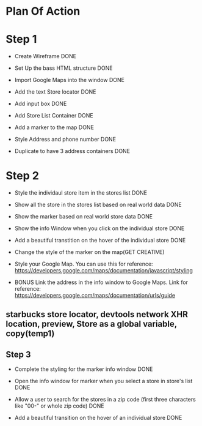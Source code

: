 # Plan Of Action
# Step 1
- Create Wireframe DONE

- Set Up the bass HTML structure DONE

- Import Google Maps into the window DONE

- Add the text Store locator DONE

- Add input box DONE

- Add Store List Container DONE

- Add a marker to the map DONE

- Style Address and phone number DONE

- Duplicate to have 3 address containers DONE

# Step 2

- Style the individaul store item in the stores list DONE

- Show all the store in the stores list based on real world data DONE

- Show the marker based on real world store data DONE

- Show the info Window when you click on the individual store DONE

- Add a beautiful transtition on the hover of the individual store DONE

- Change the style of the marker on the map(GET CREATIVE)

- Style your Google Map. You can use this for reference: https://developers.google.com/maps/documentation/javascript/styling

- BONUS Link the address in the info window to Google Maps. Link for reference: https://developers.google.com/maps/documentation/urls/guide

## starbucks store locator, devtools network XHR location, preview, Store as a global variable, copy(temp1)

## Step 3

- Complete the styling for the marker info window DONE

- Open the info window for marker when you select a store in store's list DONE

- Allow a user to search for the stores in a zip code (first three characters like "00-"  or whole zip code) DONE

- Add a beautiful transition on the hover of an individual store DONE

